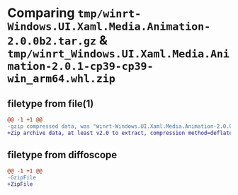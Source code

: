 # Comparing `tmp/winrt-Windows.UI.Xaml.Media.Animation-2.0.0b2.tar.gz` & `tmp/winrt_Windows.UI.Xaml.Media.Animation-2.0.1-cp39-cp39-win_arm64.whl.zip`

## filetype from file(1)

```diff
@@ -1 +1 @@
-gzip compressed data, was "winrt-Windows.UI.Xaml.Media.Animation-2.0.0b2.tar", last modified: Sat Dec  2 18:27:43 2023, max compression
+Zip archive data, at least v2.0 to extract, compression method=deflate
```

## filetype from diffoscope

```diff
@@ -1 +1 @@
-GzipFile
+ZipFile
```


